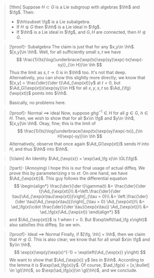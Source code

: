 >[!thm]
>Suppose $H\subset G$ is a Lie subgroup with algebras $\hh$ and $\fg$. Then:
> - $\hh\subset \fg$ is a Lie subalgebra.
> - If $H \trianglelefteq G$ then  $\hh$ is a Lie ideal in $\fg$.
> - If $\hh$ is  a Lie ideal in $\fg$, and $G,H$ are connected, then $H\trianglelefteq G$.

> [!proof]- Subalgebra
> The claim is just that for any $x,y\in \hh$. $[x,y]\in \hh$. Well, for all sufficiently small $s,t$ we have
> $$
> 	\frac{1}{ts}\log(\underbrace{\exp(tx)\exp(sy)\exp(-tx)\exp(-sy)}_{\in H})\in \hh
> $$
> Thus the limit as $s,t\to 0$ is in $\hh$ too. It's not that deep. Alternatively, you can show this slightly more directly; we know that $[x,y] = \frac{\der}{\der t}\Ad_{\exp(xt)}y$ at $t = 0$, but $\Ad_G(\exp(xt))(\exp(sy))\in H$ for all $x,y,s,t$ so $\Ad_{\fg}(\exp(xt))$ points into $\hh$.
> 
> Basically, no problems here.

> [!proof]- Normal $\implies$ ideal
> Now, suppose $ghg^{-1}\in H$ for all $g\in G$, $h\in H$. Then, we wish to show that for all $x\in \fg$ and $y\in \hh$, $[x,y]\in \hh$. Okay, fine; this is the limit of
> $$
> 	\frac{1}{ts}\log(\underbrace{\exp(tx)\exp(sy)\exp(-tx)}_{\in H}\exp(-sy))\in \hh
> $$
> Alternatively, observe that once again $\Ad_G(\exp(xt))$ sends $H$ into $H$, and thus $\hh$ into $\hh$.

>[!claim] An Identity
>$\Ad_{\exp(x)} = \exp(\ad_\fg x)\in \GL(\fg)$.

> [!part]- (Annoying)
> I hope this is our final usage of actual diffeq. We prove this by parameterizing $x$ to $xt$.
> On one hand, we have $\Ad_{\exp(xt)}$. This guy follows the differential equation
> $$
> \begin{align*}
> 	\frac{\der}{\der t}\gamma(t) &= \frac{\der}{\der t}\Ad_{\exp(xt)}\\
> 	&=\left.\frac{\der}{\der \tau}\Ad_{\exp(x\tau)\exp(xt))}\right|_{\tau = 0}\\
> 	&= \left.\frac{\der}{\der \tau}\Ad_{\exp(x\tau))}\right|_{\tau = 0} \Ad_{\exp(xt)}\\
> 	&= \ad_\fg(x)\cdot \frac{\der}{\der \tau}(\exp(x\tau)) \Ad_{\exp(xt)}\\
> 	&= \ad_\fg(x)\Ad_{\exp(xt)}
> \end{align*}
> $$
> and $\Ad_{\exp(xt)}$ is $1$ when $t = 0$. But $\exp\left(t\ad_\fg x\right)$ also satisfies this diffeq. So we win.

> [!proof]- Ideal $\implies$ Normal
> Finally, if $[\fg, \hh] = \hh$, then we claim that $H\trianglelefteq G$. This is also clear; we know that for all small $x\in \fg$ and $y\in \hh$,
> $$
> 	\exp(x)\exp(y)\exp(x)^{-1} = \exp\left(\Ad_{\exp(x)} y\right)
> $$
> We want to show that $\Ad_{\exp(x)} y$ lies in $\hh$. According to the lemma it is $\exp(\ad_\fg(x))y$. Of course, $\ad_\fg(x) = [x,\bullet] \in \gl(\hh)$, so $\exp(\ad_\fg(x))\in \gl(\hh)$, and we conclude.